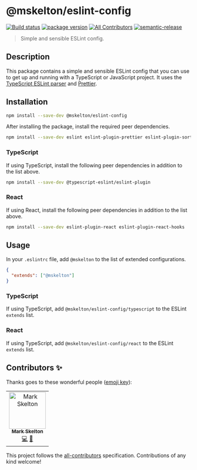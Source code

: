 # @mskelton/eslint-config

[![Build status](https://github.com/mskelton/eslint-config/workflows/Build/badge.svg)](https://github.com/mskelton/eslint-config/actions)
[![package version](https://img.shields.io/npm/v/@mskelton/eslint-config)](https://www.npmjs.com/package/@mskelton/eslint-config)
[![All Contributors](https://img.shields.io/badge/all_contributors-1-orange.svg)](#contributors)
[![semantic-release](https://img.shields.io/badge/%20%20%F0%9F%93%A6%F0%9F%9A%80-semantic--release-e10079.svg)](https://github.com/semantic-release/semantic-release)

> Simple and sensible ESLint config.

## Description

This package contains a simple and sensible ESLint config that you can use to get up and running with a TypeScript or JavaScript project. It uses the [TypeScript ESLint parser][ts-eslint-parser] and [Prettier][prettier].

## Installation

```sh
npm install --save-dev @mskelton/eslint-config
```

After installing the package, install the required peer dependencies.

```sh
npm install --save-dev eslint eslint-plugin-prettier eslint-plugin-sort-keys-fix eslint-plugin-sort-destructure-keys prettier
```

### TypeScript

If using TypeScript, install the following peer dependencies in addition to the list above.

```sh
npm install --save-dev @typescript-eslint/eslint-plugin
```

### React

If using React, install the following peer dependencies in addition to the list above.

```sh
npm install --save-dev eslint-plugin-react eslint-plugin-react-hooks
```

## Usage

In your `.eslintrc` file, add `@mskelton` to the list of extended configurations.

```json
{
  "extends": ["@mskelton"]
}
```

### TypeScript

If using TypeScript, add `@mskelton/eslint-config/typescript` to the ESLint `extends` list.

### React

If using TypeScript, add `@mskelton/eslint-config/react` to the ESLint `extends` list.

## Contributors ✨

Thanks goes to these wonderful people ([emoji key](https://allcontributors.org/docs/en/emoji-key)):

<!-- ALL-CONTRIBUTORS-LIST:START - Do not remove or modify this section -->
<!-- prettier-ignore-start -->
<!-- markdownlint-disable -->
<table>
  <tr>
    <td align="center"><a href="https://github.com/mskelton"><img src="https://avatars3.githubusercontent.com/u/25914066?v=4" width="100px;" alt="Mark Skelton"/><br /><sub><b>Mark Skelton</b></sub></a><br /><a href="https://github.com/mskelton/eslint-config/commits?author=mskelton" title="Code">💻</a> <a href="https://github.com/mskelton/eslint-config/commits?author=mskelton" title="Documentation">📖</a></td>
  </tr>
</table>

<!-- markdownlint-enable -->
<!-- prettier-ignore-end -->

<!-- ALL-CONTRIBUTORS-LIST:END -->

This project follows the [all-contributors](https://github.com/all-contributors/all-contributors) specification. Contributions of any kind welcome!

[ts-eslint-parser]: https://github.com/typescript-eslint/typescript-eslint
[prettier]: https://prettier.io
